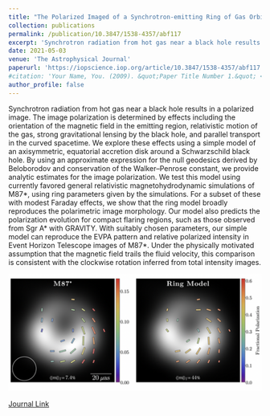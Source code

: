 ```yaml
---
title: "The Polarized Imaged of a Synchrotron-emitting Ring of Gas Orbiting a Blackhole"
collection: publications
permalink: /publication/10.3847/1538-4357/abf117
excerpt: 'Synchrotron radiation from hot gas near a black hole results in a polarized image. The image polarization is determined by effects including the orientation of the magnetic field in the emitting...'
date: 2021-05-03
venue: 'The Astrophysical Journal'
paperurl: 'https://iopscience.iop.org/article/10.3847/1538-4357/abf117'
#citation: 'Your Name, You. (2009). &quot;Paper Title Number 1.&quot; <i>Journal 1</i>. 1(1).'
author_profile: false
---
```

Synchrotron radiation from hot gas near a black hole results in a polarized image. The image polarization is determined by effects including the orientation of the magnetic field in the emitting region, relativistic motion of the gas, strong gravitational lensing by the black hole, and parallel transport in the curved spacetime. We explore these effects using a simple model of an axisymmetric, equatorial accretion disk around a Schwarzschild black hole. By using an approximate expression for the null geodesics derived by Beloborodov and conservation of the Walker–Penrose constant, we provide analytic estimates for the image polarization. We test this model using currently favored general relativistic magnetohydrodynamic simulations of M87*, using ring parameters given by the simulations. For a subset of these with modest Faraday effects, we show that the ring model broadly reproduces the polarimetric image morphology. Our model also predicts the polarization evolution for compact flaring regions, such as those observed from Sgr A* with GRAVITY. With suitably chosen parameters, our simple model can reproduce the EVPA pattern and relative polarized intensity in Event Horizon Telescope images of M87*. Under the physically motivated assumption that the magnetic field trails the fluid velocity, this comparison is consistent with the clockwise rotation inferred from total intensity images.

![ring-model-comparison](/images/PolarizedRing/ringComp.png)

[Journal Link](https://iopscience.iop.org/article/10.3847/1538-4357/abf117)
